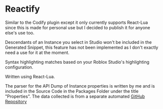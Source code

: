 # Reactify
Similar to the Codify plugin except it only currently supports React-Lua since this is made for personal use but I decided to publish it for anyone else's use too.

Descendants of an Instance you select in Studio won't be included in the Generated Snippet, this feature has not been implemented as I don't exactly need a use for it at the moment.

Syntax highlighting matches based on your Roblox Studio's highlighting configuration.

Written using React-Lua.

The parser for the API Dump of Instance properties is written by me and is included in the Source Code in the Packages Folder under the title "Properties". The data collected is from a separate automated [GitHub Repository](https://github.com/MaximumADHD/Roblox-Client-Tracker/tree/roblox)

